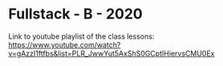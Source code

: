 # Fullstack - B - 2020

Link to youtube playlist of the class lessons: https://www.youtube.com/watch?v=gAzzI1ftfbs&list=PLR_JwwYut5AxShS0GCptIHiervsCMU0Ex

